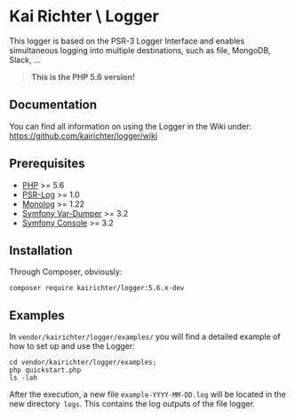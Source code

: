 # Kai Richter \ Logger

This logger is based on the PSR-3 Logger Interface and enables simultaneous logging into multiple destinations, such as file, MongoDB, Slack, ...

> **This is the PHP 5.6 version!**

## Documentation

You can find all information on using the Logger in the Wiki under: https://github.com/kairichter/logger/wiki

## Prerequisites

* [PHP](http://www.php.net) >= 5.6
* [PSR-Log](https://packagist.org/packages/psr/log) >= 1.0
* [Monolog](https://packagist.org/packages/monolog/monolog) >= 1.22
* [Symfony Var-Dumper](https://packagist.org/packages/symfony/var-dumper) >= 3.2
* [Symfony Console](https://packagist.org/packages/symfony/console) >= 3.2

## Installation

Through Composer, obviously:

```
composer require kairichter/logger:5.6.x-dev
```

## Examples

In `vendor/kairichter/logger/examples/` you will find a detailed example of how to set up and use the Logger:

```
cd vendor/kairichter/logger/examples;
php quickstart.php
ls -lah
```

After the execution, a new file `example-YYYY-MM-DD.log` will be located in the new directory` logs`. This contains the log outputs of the file logger. 
